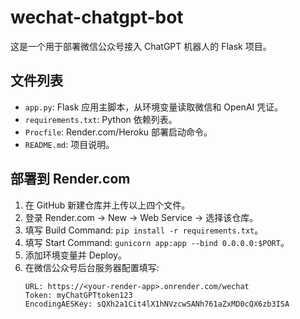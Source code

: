 # wechat-chatgpt-bot

这是一个用于部署微信公众号接入 ChatGPT 机器人的 Flask 项目。

## 文件列表

- `app.py`: Flask 应用主脚本，从环境变量读取微信和 OpenAI 凭证。
- `requirements.txt`: Python 依赖列表。
- `Procfile`: Render.com/Heroku 部署启动命令。
- `README.md`: 项目说明。

## 部署到 Render.com

1. 在 GitHub 新建仓库并上传以上四个文件。
2. 登录 Render.com → New → Web Service → 选择该仓库。
3. 填写 Build Command: `pip install -r requirements.txt`。
4. 填写 Start Command: `gunicorn app:app --bind 0.0.0.0:$PORT`。
5. 添加环境变量并 Deploy。
6. 在微信公众号后台服务器配置填写:
   ```
   URL: https://<your-render-app>.onrender.com/wechat
   Token: myChatGPTtoken123
   EncodingAESKey: sQXh2a1Cit4lX1hNVzcwSANh761aZxMD0cQX6zb3ISA
   ```

